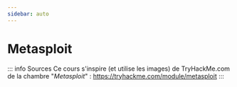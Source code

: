 ```yaml
---
sidebar: auto
---
```

# Metasploit
<Badge type="tip" text="Rédigé le */*/2024" />
<Badge type="danger" text="<---- mettre à jour" />
<Badge type="warning" text="En cours de rédaction" />

::: info Sources
Ce cours s'inspire (et utilise les images) de TryHackMe.com de la chambre "*Metasploit*" :
https://tryhackme.com/module/metasploit
:::